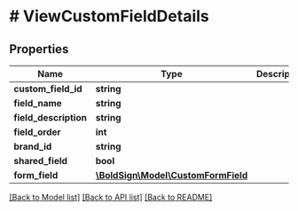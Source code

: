 # # ViewCustomFieldDetails

## Properties

Name | Type | Description | Notes
------------ | ------------- | ------------- | -------------
**custom_field_id** | **string** |  | [optional]
**field_name** | **string** |  | [optional]
**field_description** | **string** |  | [optional]
**field_order** | **int** |  | [optional]
**brand_id** | **string** |  | [optional]
**shared_field** | **bool** |  | [optional]
**form_field** | [**\BoldSign\Model\CustomFormField**](CustomFormField.md) |  | [optional]

[[Back to Model list]](../../README.md#models) [[Back to API list]](../../README.md#endpoints) [[Back to README]](../../README.md)
